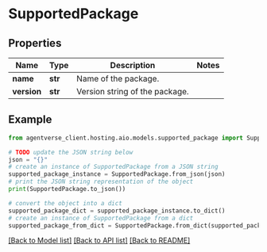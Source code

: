 # SupportedPackage


## Properties

Name | Type | Description | Notes
------------ | ------------- | ------------- | -------------
**name** | **str** | Name of the package. | 
**version** | **str** | Version string of the package. | 

## Example

```python
from agentverse_client.hosting.aio.models.supported_package import SupportedPackage

# TODO update the JSON string below
json = "{}"
# create an instance of SupportedPackage from a JSON string
supported_package_instance = SupportedPackage.from_json(json)
# print the JSON string representation of the object
print(SupportedPackage.to_json())

# convert the object into a dict
supported_package_dict = supported_package_instance.to_dict()
# create an instance of SupportedPackage from a dict
supported_package_from_dict = SupportedPackage.from_dict(supported_package_dict)
```
[[Back to Model list]](../README.md#documentation-for-models) [[Back to API list]](../README.md#documentation-for-api-endpoints) [[Back to README]](../README.md)


